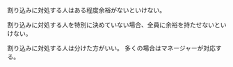 割り込みに対処する人はある程度余裕がないといけない。

割り込みに対処する人を特別に決めていない場合、全員に余裕を持たせないといけない。

割り込みに対処する人は分けた方がいい。
多くの場合はマネージャーが対応する。
